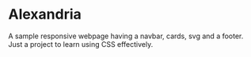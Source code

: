 # Alexandria
A sample responsive webpage having a navbar, cards, svg and a footer. Just a project to learn using CSS effectively.
